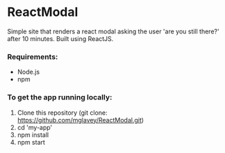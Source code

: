 # ReactModal
Simple site that renders a react modal asking the user 'are you still there?' after 10 minutes. Built using ReactJS.

### Requirements:
* Node.js
* npm

### To get the app running locally:
1. Clone this repository (git clone: https://github.com/mglavey/ReactModal.git)
2. cd 'my-app'
3. npm install
4. npm start
